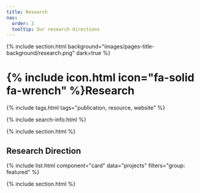 ```yaml
---
title: Research
nav:
  order: 3
  tooltip: Our research directions
---
```


{% include section.html background="images/pages-title-background/research.png" dark=true %}
# {% include icon.html icon="fa-solid fa-wrench" %}Research

<!-- Lorem ipsum dolor sit amet, consectetur adipiscing elit, sed do eiusmod tempor incididunt ut labore et dolore magna aliqua.
Ut enim ad minim veniam, quis nostrud exercitation ullamco laboris nisi ut aliquip ex ea commodo consequat. -->

{% include tags.html tags="publication, resource, website" %}

{% include search-info.html %}

{% include section.html %}

## Research Direction

{% include list.html component="card" data="projects" filters="group: featured" %}

{% include section.html %}

<!-- ## More

{% include list.html component="card" data="projects" filters="group: " style="small" %} -->
